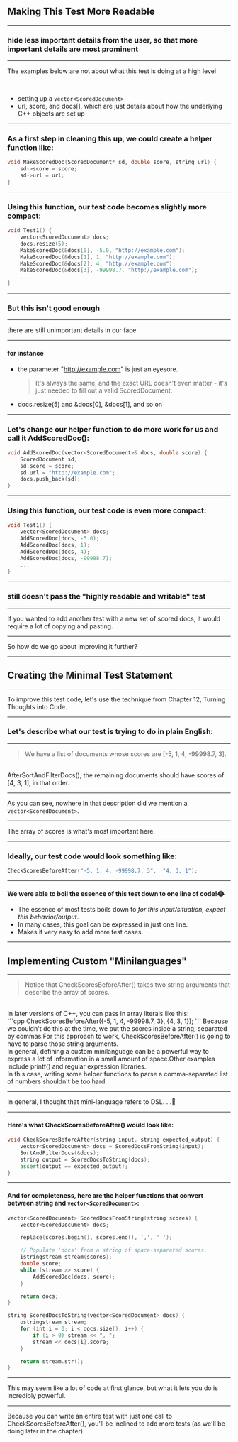 <!-- classes: title -->

## Making This Test More Readable

---

### hide less important details from the user, so that more important details are most prominent

<!-- note
一般的な設計原則
「大切でない詳細はユーザから隠し、大切な詳細は目立つようにする」
-->

---

The examples below are not about what this test is doing at a high level

<br />

* setting up a `vector<ScoredDocument>`
* url, score, and docs[], which are just details about how the underlying C++ objects are set up

---

### As a first step in cleaning this up, we could create a helper function like:

```cpp
void MakeScoredDoc(ScoredDocument* sd, double score, string url) {
    sd->score = score;
    sd->url = url;
}
```

---

### Using this function, our test code becomes slightly more compact:


```cpp
void Test1() {
    vector<ScoredDocument> docs;
    docs.resize(5);
    MakeScoredDoc(&docs[0], -5.0, "http://example.com");
    MakeScoredDoc(&docs[1], 1, "http://example.com");
    MakeScoredDoc(&docs[2], 4, "http://example.com");
    MakeScoredDoc(&docs[3], -99998.7, "http://example.com");
    ...
}
```

---

### But this isn't good enough

---

there are still unimportant details in our face

---

<div class="aligncenter" style={{width: '50%'}}>

#### for instance

* the parameter "http://example.com" is just an eyesore.
  > It's always the same, and the exact URL doesn't even matter - it's just needed to fill out a valid ScoredDocument.
* docs.resize(5) and &docs[0], &docs[1], and so on

</div>

---

### Let's change our helper function to do more work for us and call it AddScoredDoc():

```cpp
void AddScoredDoc(vector<ScoredDocument>& docs, double score) {
    ScoredDocument sd;
    sd.score = score;
    sd.url = "http://example.com";
    docs.push_back(sd);
}
```

<!-- note
ヘルパーにもっと仕事させて
名前も変えちまおう
-->
---

### Using this function, our test code is even more compact:

```cpp
void Test1() {
    vector<ScoredDocument> docs;
    AddScoredDoc(docs, -5.0);
    AddScoredDoc(docs, 1);
    AddScoredDoc(docs, 4);
    AddScoredDoc(docs, -99998.7);
    ...
}
```

<!-- note
いくばくかマシにはなったかな
-->

---

### still doesn't pass the "highly readable and writable" test

<!-- note
とはいえ、まだまだ楽に読み書きできるテストとは言い難い
-->

---

If you wanted to add another test with a new set of scored docs, it would require a lot of copying and pasting.

<!-- note
別の新たなテストデータでテスト作ろうと思ったら、全部コピペするの？
-->

---

So how do we go about improving it further?

---

## Creating the Minimal Test Statement

---

To improve this test code, let's use the technique from Chapter 12, Turning Thoughts into Code.

<!-- note
12章 「コードに思いを込める」を参照
-->

---

### Let's describe what our test is trying to do in plain English:

---

> We have a list of documents whose scores are [-5, 1, 4, -99998.7, 3].
<br />
AfterSortAndFilterDocs(), the remaining documents should have scores of [4, 3, 1], in that order.

---

As you can see, nowhere in that description did we mention a `vector<ScoredDocument>`.

<!-- note
見て分かる通り、vectorについては何も言ってない
-->

---

The array of scores is what's most important here.

<!-- note
スコアの配列が一番重要だろ

次、理想
-->

---

### Ideally, our test code would look something like:

```cpp
CheckScoresBeforeAfter("-5, 1, 4, -99998.7, 3",  "4, 3, 1");
```

<!-- note
理想的にはこれだわな
-->

---

#### We were able to boil the essence of this test down to one line of code!😂

* The essence of most tests boils down to *for this input/situation, expect this behavior/output*.
* In many cases, this goal can be expressed in just one line.
* Makes it very easy to add more test cases.

<!-- note
一行にできたぜ！やった！
珍しいことじゃないけどな
This is not uncommon, though. The essence of most tests boils down to

こういう状況とインプットでこういう振る舞いするってレベルまで落とし込める
しかも一行でいける
テストケースの追加が簡単になる
-->


---

## Implementing Custom "Minilanguages"

---

> Notice that CheckScoresBeforeAfter() takes two string arguments that describe the array of scores.
<br />
In later versions of C++, you can pass in array literals like this:
<br />
```cpp
CheckScoresBeforeAfter({-5, 1, 4, -99998.7, 3}, {4, 3, 1});
```
Because we couldn't do this at the time, we put the scores inside a string, separated by commas.For this approach to work, CheckScoresBeforeAfter() is going to have to parse those string arguments.
<br />
In general, defining a custom minilanguage can be a powerful way to express a lot of information in a small amount of space.Other examples include printf() and regular expression libraries.
<br />
In this case, writing some helper functions to parse a comma-separated list of numbers shouldn't be too hard.

<!-- note
今は配列リテラルを渡せる
当時は書くことができなかっただとかなんとかうだうだ言ってる
独自のミニ言語を実装すると小さいスペースでたくさんのことが表現できるようになりますね
たとえばprintf()関数とか正規表現のライブラリとか
もし、estdio.h の include なしで実装するとしたら悪夢のようだ
カンマで区切られたリストをパースするのはそんなむずくないぜ
-->

---

<!-- classes: reference -->

In general, I thought that mini-language refers to DSL. . .🤔

<!-- note
閑話休題
ミニ言語っていうとDSLじゃね？
ここではヘルパーのこと指してるけど・・・
-->

---

#### Here's what CheckScoresBeforeAfter() would look like:

```cpp
void CheckScoresBeforeAfter(string input, string expected_output) {
    vector<ScoredDocument> docs = ScoredDocsFromString(input);
    SortAndFilterDocs(&docs);
    string output = ScoredDocsToString(docs);
    assert(output == expected_output);
}
```

---

#### And for completeness, here are the helper functions that convert between string and `vector<ScoredDocument>`:

```cpp
vector<ScoredDocument> ScoredDocsFromString(string scores) {
    vector<ScoredDocument> docs;

    replace(scores.begin(), scores.end(), ',', ' ');

    // Populate 'docs' from a string of space-separated scores.
    istringstream stream(scores);
    double score;
    while (stream >> score) {
        AddScoredDoc(docs, score);
    }

    return docs;
}

string ScoredDocsToString(vector<ScoredDocument> docs) {
    ostringstream stream;
    for (int i = 0; i < docs.size(); i++) {
        if (i > 0) stream << ", ";
        stream << docs[i].score;
    }

    return stream.str();
}
```
---

This may seem like a lot of code at first glance, but what it lets you do is incredibly powerful.

<!-- note
一見するとコード量が多いでしょうよ
しかしこいつができるようにしてくれたことは信じられないほどパワフルだと
-->

---

Because you can write an entire test with just one call to CheckScoresBeforeAfter(), you'll be inclined to add more tests (as we'll be doing later in the chapter).

<!-- note
なぜかって言うと、CheckScoresBeforeAfter呼ぶだけで全部テストできちゃうんだぜ
もっとたくさんテスト書きたくなるでしょ？
-->
